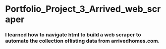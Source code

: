 # Portfolio_Project_3_Arrived_web_scraper
### I learned how to navigate html to build a web scraper to automate the collection oflisting data from arrivedhomes.com.
